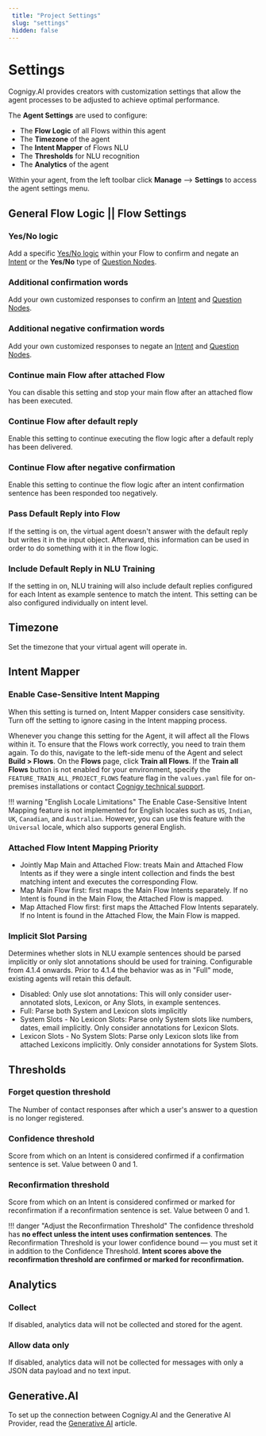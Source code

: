 ```yaml
---
 title: "Project Settings" 
 slug: "settings" 
 hidden: false 
---
```

# Settings

Cognigy.AI provides creators with customization settings that allow the agent processes to be adjusted to achieve optimal performance.

The **Agent Settings** are used to configure:

- The **Flow Logic** of all Flows within this agent
- The **Timezone** of the agent
- The **Intent Mapper** of Flows NLU
- The **Thresholds** for NLU recognition
- The **Analytics** of the agent

Within your agent, from the left toolbar click **Manage** --> **Settings** to access the agent settings menu.

## General Flow Logic || Flow Settings


### Yes/No logic

Add a specific [Yes/No logic](../../empower/nlu/intents/yes-no-intents.md) within your Flow to confirm and negate an [Intent](../../empower/nlu/intents/ml-intents.md) or the **Yes/No** type of [Question Nodes](../../build/node-reference/overview.md#question).

### Additional confirmation words

Add your own customized responses to confirm an [Intent](../../empower/nlu/intents/ml-intents.md) and [Question Nodes](../../build/node-reference/overview.md#question).

### Additional negative confirmation words 

Add your own customized responses to negate an [Intent](../../empower/nlu/intents/ml-intents.md) and [Question Nodes](../../build/node-reference/overview.md#question).

### Continue **main** Flow after attached Flow

You can disable this setting and stop your main flow after an attached flow has been executed.

### Continue Flow after default reply

Enable this setting to continue executing the flow logic after a default reply has been delivered.

### Continue Flow after negative confirmation

Enable this setting to continue the flow logic after an intent confirmation sentence has been responded too negatively.

### Pass Default Reply into Flow

If the setting is on, the virtual agent doesn't answer with the default reply but writes it in the input object. Afterward, this information can be used in order to do something with it in the flow logic. 

### Include Default Reply in NLU Training

If the setting in on, NLU training will also include default replies configured for each Intent as example sentence to match the intent. This setting can be also configured individually on intent level.

## Timezone


Set the timezone that your virtual agent will operate in.

## Intent Mapper


### Enable Case-Sensitive Intent Mapping

When this setting is turned on, Intent Mapper considers case sensitivity.
Turn off the setting to ignore casing in the Intent mapping process.

Whenever you change this setting for the Agent, it will affect all the Flows within it.
To ensure that the Flows work correctly, you need to train them again.
To do this, navigate to the left-side menu of the Agent and select **Build > Flows**.
On the **Flows** page, click **Train all Flows**.
If the **Train all Flows** button is not enabled for your environment,
specify the `FEATURE_TRAIN_ALL_PROJECT_FLOWS` feature flag in the `values.yaml` file for on-premises installations or contact [Cognigy technical support](https://docs.cognigy.com/help/get-help/).

!!! warning "English Locale Limitations"
    The Enable Case-Sensitive Intent Mapping feature is not implemented for English locales such as `US`, `Indian`, `UK`, `Canadian`, and `Australian`. However, you can use this feature with the `Universal` locale, which also supports general English.

### Attached Flow Intent Mapping Priority

- Jointly Map Main and Attached Flow: treats Main and Attached Flow Intents as if they were a single intent collection and finds the best matching intent and executes the corresponding Flow.
- Map Main Flow first: first maps the Main Flow Intents separately. If no Intent is found in the Main Flow, the Attached Flow is mapped.
- Map Attached Flow first: first maps the Attached Flow Intents separately. If no Intent is found in the Attached Flow, the Main Flow is mapped.

### Implicit Slot Parsing
Determines whether slots in NLU example sentences should be parsed implicitly or only slot annotations should be used for training. Configurable from 4.1.4 onwards. Prior to 4.1.4 the behavior was as in "Full" mode, existing agents will retain this default.

- Disabled: Only use slot annotations: This will only consider user-annotated slots, Lexicon, or Any Slots, in example sentences.
- Full: Parse both System and Lexicon slots implicitly
- System Slots - No Lexicon Slots: Parse only System slots like numbers, dates, email implicitly. Only consider annotations for Lexicon Slots.
- Lexicon Slots - No System Slots: Parse only Lexicon slots like from attached Lexicons implicitly. Only consider annotations for System Slots.

## Thresholds

### Forget question threshold

The Number of contact responses after which a user's answer to a question is no longer registered.

### Confidence threshold

Score from which on an Intent is considered confirmed if a confirmation sentence is set. Value between 0 and 1.

### Reconfirmation threshold

Score from which on an Intent is considered confirmed or marked for reconfirmation if a reconfirmation sentence is set. Value between 0 and 1.

!!! danger "Adjust the Reconfirmation Threshold"
    The confidence threshold has **no effect unless the intent uses confirmation sentences**.
    The Reconfirmation Threshold is your lower confidence bound — you must set it in addition to the Confidence Threshold. **Intent scores above the reconfirmation threshold are confirmed or marked for reconfirmation.**

## Analytics


### Collect

If disabled, analytics data will not be collected and stored for the agent.

### Allow data only

If disabled, analytics data will not be collected for messages with only a JSON data payload and no text input.

## Generative.AI

To set up the connection between Cognigy.AI and the Generative AI Provider, read the [Generative AI](../../empower/generative-ai.md#prerequisites) article.

